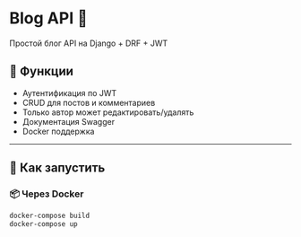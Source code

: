# Blog API 📝

Простой блог API на Django + DRF + JWT

## 🔧 Функции
- Аутентификация по JWT
- CRUD для постов и комментариев
- Только автор может редактировать/удалять
- Документация Swagger
- Docker поддержка

---

## 🚀 Как запустить

### 📦 Через Docker

```bash
docker-compose build
docker-compose up
